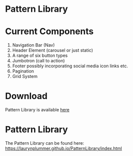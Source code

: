 # Pattern Library

# Current Components 

1. Navigation Bar (Nav)
2. Header Element (carousel or just static)
3. A range of six button types
4. Jumbotron (call to action)
5. Footer possibly incorporating social media icon links etc.
6. Pagination
7. Grid System


# Download
Pattern Library is available <a href="Downloads/PatternLibrary.zip"> here</a>

# Pattern Library
The Pattern Library can be found here:
https://laurynplummer.github.io/PatternLibrary/index.html
